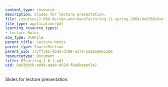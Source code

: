 ```yaml
---
content_type: resource
description: Slides for lecture presentation.
file: /courses/2-008-design-and-manufacturing-ii-spring-2004/8e03b9cba8d4eaabd65df8e8baae93a7_07cutting_1_6_f.pdf
file_type: application/pdf
learning_resource_types:
- Lecture Notes
ocw_type: OCWFile
parent_title: Lecture Notes
parent_type: CourseSection
parent_uid: 737ff3b1-dbdd-d788-a37a-5aa61e6653ee
resourcetype: Document
title: 07cutting_1_6_f.pdf
uid: 8e03b9cb-a8d4-eaab-d65d-f8e8baae93a7
---
```

Slides for lecture presentation.

